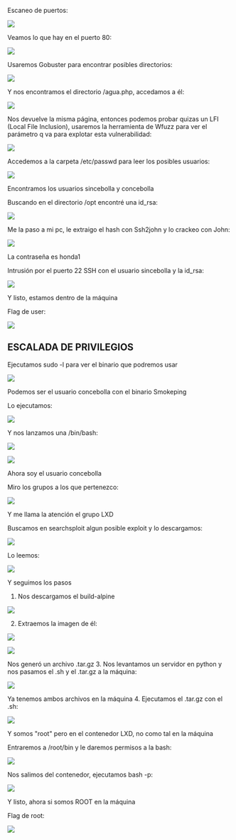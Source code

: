 Escaneo de puertos:

![](../../../Images/Pasted%20image%2020240822120626.png)

Veamos lo que hay en el puerto 80:

![](../../../Images/Pasted%20image%2020240822120740.png)

Usaremos Gobuster para encontrar posibles directorios:

![](../../../Images/Pasted%20image%2020240822125139.png)

Y nos encontramos el directorio /agua.php, accedamos a él:

![](../../../Images/Pasted%20image%2020240822125241.png)

Nos devuelve la misma página, entonces podemos probar quizas un LFI (Local File Inclusion), usaremos la herramienta de Wfuzz para ver el parámetro q va para explotar esta vulnerabilidad:

![](../../../Images/Pasted%20image%2020240822130822.png)

Accedemos a la carpeta /etc/passwd para leer los posibles usuarios:

![](../../../Images/Pasted%20image%2020240822130914.png)

Encontramos los usuarios sincebolla y concebolla 

Buscando en el directorio /opt encontré una id_rsa:

![](../../../Images/Pasted%20image%2020240822131407.png)

Me la paso a mi pc, le extraigo el hash con Ssh2john y lo crackeo con John:

![](../../../Images/Pasted%20image%2020240822131911.png)

La contraseña es honda1

Intrusión por el puerto 22 SSH con el usuario sincebolla  y la id_rsa:

![](../../../Images/Pasted%20image%2020240822132009.png)

Y listo, estamos dentro de la máquina

Flag de user:

![](../../../Images/Pasted%20image%2020240822132037.png)

## ESCALADA DE PRIVILEGIOS

Ejecutamos sudo -l para ver el binario que podremos usar 

![](../../../Images/Pasted%20image%2020240822132053.png)

Podemos ser el usuario concebolla con el binario Smokeping

Lo ejecutamos:

![](../../../Images/Pasted%20image%2020240822132805.png)

Y nos lanzamos una /bin/bash:

![](../../../Images/Pasted%20image%2020240822132838.png)

![](../../../Images/Pasted%20image%2020240822132850.png)

Ahora soy el usuario concebolla

Miro los grupos a los que pertenezco:

![](../../../Images/Pasted%20image%2020240822133339.png)

Y me llama la atención el grupo LXD

Buscamos en searchsploit algun posible exploit y lo descargamos:

![](../../../Images/Pasted%20image%2020240822133455.png)

Lo leemos:

![](../../../Images/Pasted%20image%2020240814110908.png)

Y seguimos los pasos

1. Nos descargamos el build-alpine

![](../../../Images/Pasted%20image%2020240822133718.png)

2. Extraemos la imagen de él:

![](../../../Images/Pasted%20image%2020240822133739.png)

![](../../../Images/Pasted%20image%2020240822133849.png)

Nos generó un archivo .tar.gz
3. Nos levantamos un servidor en python y nos pasamos el .sh y el .tar.gz a la máquina:

![](../../../Images/Pasted%20image%2020240822133946.png)

Ya tenemos ambos archivos en la máquina
4. Ejecutamos el .tar.gz con el .sh:

![](../../../Images/Pasted%20image%2020240822134038.png)

Y somos "root" pero en el contenedor LXD, no como tal en la máquina

Entraremos a /root/bin y le daremos permisos a la bash:

![](../../../Images/Pasted%20image%2020240822134145.png)

Nos salimos del contenedor, ejecutamos bash -p:

![](../../../Images/Pasted%20image%2020240822134233.png)

Y listo, ahora si somos ROOT en la máquina

Flag de root:

![](../../../Images/Pasted%20image%2020240822134316.png)


